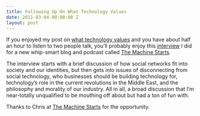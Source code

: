 ```yaml
---
title: Following Up On What Technology Values
date: 2011-03-04 00:00:00 Z
layout: post
---
```





If you enjoyed my post on [what technology values](http://al3x.net/2011/02/21/technology-and-values.html) and you have about half an hour to listen to two people talk, you’ll probably enjoy this [interview](http://www.themachinestarts.com/read/26) I did for a new whip-smart blog and podcast called [The Machine Starts](http://www.themachinestarts.com/).

The interview starts with a brief discussion of how social networks fit into society and our identities, but then gets into issues of disconnecting from social technology, who businesses should be building technology for, technology’s role in the current revolutions in the Middle East, and the philosophy and morality of our industry. All in all, a broad discussion that I’m near-totally unqualified to be mouthing off about but had a ton of fun with.

Thanks to Chris at [The Machine Starts](http://www.themachinestarts.com/) for the opportunity.
